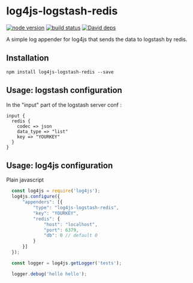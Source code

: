 # log4js-logstash-redis
[![node version][node-image]][node-url]
[![build status][travis-image]][travis-url]
[![David deps][david-image]][david-url]

[node-image]: https://img.shields.io/badge/node.js-%3E=_4.0-green.svg?style=flat-square
[node-url]: https://nodejs.org/en/download/
[travis-image]: https://travis-ci.org/beyond5959/log4js-logstash-redis.svg?branch=master
[travis-url]: https://travis-ci.org/beyond5959/log4js-logstash-redis
[david-image]:https://david-dm.org/beyond5959/log4js-logstash-redis.svg
[david-url]:https://david-dm.org/beyond5959/log4js-logstash-redis

A simple log appender for log4js that sends the data to logstash by redis.


Installation
------------
```
npm install log4js-logstash-redis --save
```

Usage: logstash configuration
-----------------------------
In the "input" part of the logstash server conf :
```
input {
  redis {
  	codec => json
  	data_type => "list"
  	key => "YOURKEY"
  }
}
```

Usage: log4js configuration
---------------------------
Plain javascript
```javascript
  const log4js = require('log4js');
  log4js.configure({
      "appenders": [{
          "type": "log4js-logstash-redis",
          "key": "YOURKEY",
          "redis": {
              "host": "localhost",
              "port": 6379,
              "db": 0 // default 0
          }
      }]
  });

  const logger = log4js.getLogger('tests');

  logger.debug('hello hello');
```
